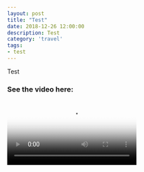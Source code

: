```yaml
---
layout: post
title: "Test"
date: 2018-12-26 12:00:00
description: Test
category: 'travel'
tags:
- test
---
```


Test

### See the video here:

<div class="embed-bg">
  <div class="video-embed">
    <script src="https://cdn.plyr.io/3.4.7/plyr.polyfilled.js"></script>
    <video id="player" controls crossorigin playsinline poster="https://cdn.plyr.io/static/demo/View_From_A_Blue_Moon_Trailer-HD.jpg">
	  <source src="https://cdn.plyr.io/static/demo/View_From_A_Blue_Moon_Trailer-576p.mp4" type="video/mp4" size="576">
	  <source src="https://cdn.plyr.io/static/demo/View_From_A_Blue_Moon_Trailer-720p.mp4" type="video/mp4" size="720">
	  <source src="https://cdn.plyr.io/static/demo/View_From_A_Blue_Moon_Trailer-1080p.mp4" type="video/mp4" size="1080">
	  <track kind="captions" label="English" srclang="en" src="https://cdn.plyr.io/static/demo/View_From_A_Blue_Moon_Trailer-HD.en.vtt" default>
	  <track kind="captions" label="Français" srclang="fr" src="https://cdn.plyr.io/static/demo/View_From_A_Blue_Moon_Trailer-HD.fr.vtt">
	  <!-- Fallback for browsers that don't support the <video> element -->
	  <a href="https://cdn.plyr.io/static/demo/View_From_A_Blue_Moon_Trailer-576p.mp4" download>Download</a>
  </video>
  <script>const player = new Plyr('#player', {captions: {active: true}}); window.player = player;</script>
  </div>
</div>
